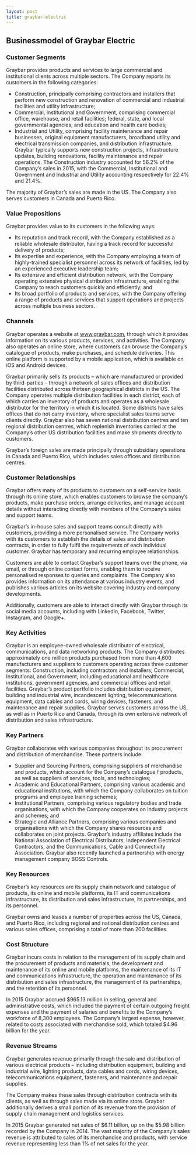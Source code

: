 ```yaml
---
layout: post
title: graybar-electric
---
```


Businessmodel of Graybar Electric
----------------------------------

### Customer Segments

Graybar provides products and services to large commercial and institutional clients across multiple sectors. The Company reports its customers in the following categories:

 * Construction, principally comprising contractors and installers that perform new construction and renovation of commercial and industrial facilities and utility infrastructure;
* Commercial, Institutional and Government, comprising commercial office, warehouse, and retail facilities; federal, state, and local governmental agencies; and education and health care bodies;
* Industrial and Utility, comprising facility maintenance and repair businesses, original equipment manufacturers, broadband utility and electrical transmission companies, and distribution infrastructure.
 Graybar typically supports new construction projects, infrastructure updates, building renovations, facility maintenance and repair operations. The Construction industry accounted for 56.2% of the Company’s sales in 2015, with the Commercial, Institutional and Government and Industrial and Utility accounting respectively for 22.4% and 21.4%.

The majority of Graybar’s sales are made in the US. The Company also serves customers in Canada and Puerto Rico.

### Value Propositions

Graybar provides value to its customers in the following ways:

 * Its reputation and track record, with the Company established as a reliable wholesale distributor, having a track record for successful delivery of products;
* Its expertise and experience, with the Company employing a team of highly-trained specialist personnel across its network of facilities, led by an experienced executive leadership team;
* Its extensive and efficient distribution network, with the Company operating extensive physical distribution infrastructure, enabling the Company to reach customers quickly and efficiently; and
* Its broad portfolio of products and services, with the Company offering a range of products and services that support operations and projects across multiple business sectors.
 ### Channels

Graybar operates a website at www.graybar.com, through which it provides information on its various products, services, and activities. The Company also operates an online store, where customers can browse the Company’s catalogue of products, make purchases, and schedule deliveries. This online platform is supported by a mobile application, which is available on iOS and Android devices.

Graybar primarily sells its products – which are manufactured or provided by third-parties – through a network of sales offices and distribution facilities distributed across thirteen geographical districts in the US. The Company operates multiple distribution facilities in each district, each of which carries an inventory of products and operates as a wholesale distributor for the territory in which it is located. Some districts have sales offices that do not carry inventory, where specialist sales teams serve clients directly. Graybar also has seven national distribution centres and ten regional distribution centres, which replenish inventories carried at the Company’s other US distribution facilities and make shipments directly to customers.

Graybar’s foreign sales are made principally through subsidiary operations in Canada and Puerto Rico, which includes sales offices and distribution centres.

### Customer Relationships

Graybar offers many of its products to customers on a self-service basis through its online store, which enables customers to browse the company’s products, make purchase orders, arrange deliveries, and manage account details without interacting directly with members of the Company’s sales and support teams.

Graybar’s in-house sales and support teams consult directly with customers, providing a more personalised service. The Company works with its customers to establish the details of sales and distribution contracts, in order to fully fulfil the requirements of each individual customer. Graybar has temporary and recurring employee relationships.

Customers are able to contact Graybar’s support teams over the phone, via email, or through online contact forms, enabling them to receive personalised responses to queries and complaints. The Company also provides information on its attendance at various industry events, and publishes various articles on its website covering industry and company developments.

Additionally, customers are able to interact directly with Graybar through its social media accounts, including with LinkedIn, Facebook, Twitter, Instagram, and Google+.

### Key Activities

Graybar is an employee-owned wholesale distributor of electrical, communications, and data networking products. The Company distributes approximately one million products purchased from more than 4,600 manufacturers and suppliers to customers operating across three customer segments: Construction, including contractors and installers; Commercial, Institutional, and Government, including educational and healthcare institutions, government agencies, and commercial offices and retail facilities. Graybar’s product portfolio includes distribution equipment, building and industrial wire, incandescent lighting, telecommunications equipment, data cables and cords, wiring devices, fasteners, and maintenance and repair supplies. Graybar serves customers across the US, as well as in Puerto Rico and Canada, through its own extensive network of distribution and sales infrastructure.

### Key Partners

Graybar collaborates with various companies throughout its procurement and distribution of merchandise. These partners include:

 * Supplier and Sourcing Partners, comprising suppliers of merchandise and products, which account for the Company’s catalogue f products, as well as suppliers of services, tools, and technologies;
* Academic and Educational Partners, comprising various academic and educational institutions, with which the Company collaborates on tuition programs and employee training schemes;
* Institutional Partners, comprising various regulatory bodies and trade organisations, with which the Company cooperates on industry projects and schemes; and
* Strategic and Alliance Partners, comprising various companies and organisations with which the Company shares resources and collaborates on joint projects.
 Graybar’s industry affiliates include the National Association of Electrical Distributors, Independent Electrical Contractors, and the Communications, Cable and Connectivity Association. Graybar also recently launched a partnership with energy management company BOSS Controls.

### Key Resources

Graybar’s key resources are its supply chain network and catalogue of products, its online and mobile platforms, its IT and communications infrastructure, its distribution and sales infrastructure, its partnerships, and its personnel.

Graybar owns and leases a number of properties across the US, Canada, and Puerto Rico, including regional and national distribution centres and various sales offices, comprising a total of more than 200 facilities.

### Cost Structure

Graybar incurs costs in relation to the management of its supply chain and the procurement of products and materials, the development and maintenance of its online and mobile platforms, the maintenance of its IT and communications infrastructure, the operation and maintenance of its distribution and sales infrastructure, the management of its partnerships, and the retention of its personnel.

In 2015 Graybar accrued $965.13 million in selling, general and administrative costs, which included the payment of certain outgoing freight expenses and the payment of salaries and benefits to the Company’s workforce of 8,300 employees. The Company’s largest expense, however, related to costs associated with merchandise sold, which totaled $4.96 billion for the year.

### Revenue Streams

Graybar generates revenue primarily through the sale and distribution of various electrical products – including distribution equipment, building and industrial wire, lighting products, data cables and cords, wiring devices, telecommunications equipment, fasteners, and maintenance and repair supplies.

The Company makes these sales through distribution contracts with its clients, as well as through sales made via its online store. Graybar additionally derives a small portion of its revenue from the provision of supply chain management and logistics services.

In 2015 Graybar generated net sales of $6.11 billion, up on the $5.98 billion recorded by the Company in 2014. The vast majority of the Company’s sales revenue is attributed to sales of its merchandise and products, with service revenue representing less than 1% of net sales for the year.
